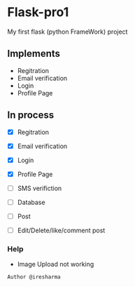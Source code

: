 # Flask-pro1

My first flask (python FrameWork) project



## Implements 
  - Regitration
  - Email verification
  - Login
  - Profile Page
  
  
## In process
  - [x] Regitration
  - [x] Email verification
  - [x] Login
  - [x] Profile Page
  - [ ] SMS verifiction
  - [ ] Database
  - [ ] Post
  - [ ] Edit/Delete/like/comment post


### Help
  - Image Upload not working


``` Author @iresharma ``` 
